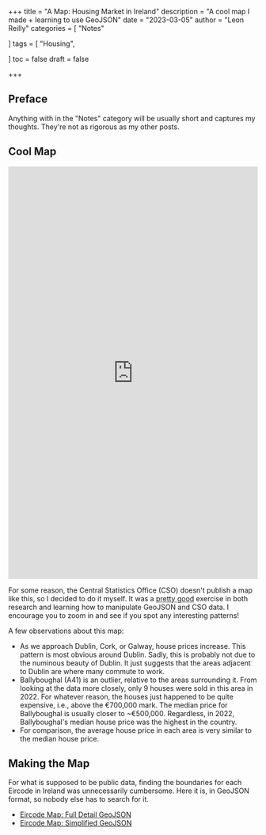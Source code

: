 +++
title = "A Map: Housing Market in Ireland"
description = "A cool map I made + learning to use GeoJSON"
date = "2023-03-05"
author = "Leon Reilly"
categories = [
    "Notes"
   
]
tags = [
    "Housing",

]
toc = false
draft = false

+++

## Preface

Anything with in the "Notes" category will be usually short and captures my thoughts. They're not as rigorous as my other posts.


## Cool Map


<iframe title="2022 Median House Prices in Ireland" aria-label="Map" id="datawrapper-chart-j8EK7" src="https://datawrapper.dwcdn.net/j8EK7/4/" scrolling="no" frameborder="0" style="width: 0; min-width: 100% !important; border: none;" height="833" data-external="1"></iframe><script type="text/javascript">!function(){"use strict";window.addEventListener("message",(function(e){if(void 0!==e.data["datawrapper-height"]){var t=document.querySelectorAll("iframe");for(var a in e.data["datawrapper-height"])for(var r=0;r<t.length;r++){if(t[r].contentWindow===e.source)t[r].style.height=e.data["datawrapper-height"][a]+"px"}}}))}();
</script>


For some reason, the Central Statistics Office (CSO) doesn't publish a map like this, so I decided to do it myself. It was a <abbr title="real pain in the ass">pretty good</abbr> exercise in both research and learning how to manipulate GeoJSON and CSO data. I encourage you to zoom in and see if you spot any interesting patterns!

A few observations about this map:
* As we approach Dublin, Cork, or Galway, house prices increase. This pattern is most obvious around Dublin. Sadly, this is probably not due to the numinous beauty of Dublin. It just suggests that the areas adjacent to Dublin are where many commute to work.
* Ballyboughal (A41) is an outlier, relative to the areas surrounding it. From looking at the data more closely, only 9 houses were sold in this area in 2022. For whatever reason, the houses just happened to be quite expensive, i.e., above the €700,000 mark. The median price for Ballyboughal is usually closer to ~€500,000. Regardless, in 2022, Ballyboughal's median house price was the highest in the country. 
* For comparison, the average house price in each area is very similar to the median house price. 

## Making the Map

For what is supposed to be public data, finding the boundaries for each Eircode in Ireland was unnecessarily cumbersome. Here it is, in GeoJSON format, so nobody else has to search for it.
* <a href="/resources/Eircode_Map.json" download>Eircode Map: Full Detail GeoJSON</a> 
* <a href="/resources/Eircode_Map.json" download>Eircode Map: Simplified GeoJSON</a>


<!-- Read the Formbutton docs at formspree.io/formbutton/docs. See more examples at codepen.io/formspree -->

<script src="https://formspree.io/js/formbutton-v1.min.js" defer></script>
<script>
  /* paste this line in verbatim */
  window.formbutton=window.formbutton||function(){(formbutton.q=formbutton.q||[]).push(arguments)};
  /* customize formbutton below*/     
  formbutton("create", {
    action: "https://formspree.io/f/xvonaykv",
    buttonImg: "<i class='fa-solid fa-paper-plane' style='font-size:24px'/>",
    title: "Say Hello!",
    fields: [
      { 
        type: "email", 
        label: "Email:", 
        name: "email",
        required: true,
        placeholder: "your@email.com"
      },
      {
        type: "textarea",
        label: "Message:",
        name: "message",
        placeholder: "Hi...",
      },
      {
        type: "checkbox",
        label: "Notify me when you post",
        name:"_optin",
      },
      { type: "submit", value: "Submit" }      
    ],
    styles: {  
    fontFamily: '"Helvetica Neue", sans-serif',
      title: {
        backgroundColor: "rgba(178, 59, 131)"
      },
      button: {
        backgroundColor: "rgba(2, 135, 96)"
      }
    }
  });
</script>


  <link rel="stylesheet" href="https://cdnjs.cloudflare.com/ajax/libs/font-awesome/6.3.0/css/all.min.css" />



